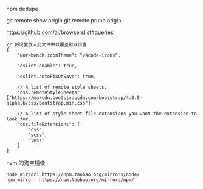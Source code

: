 npm dedupe

git remote show origin
git remote prune origin

https://github.com/ai/browserslist#queries

```
// 将设置放入此文件中以覆盖默认设置
{
    "workbench.iconTheme": "vscode-icons",

    "eslint.enable": true,

    "eslint.autoFixOnSave": true,

    // A list of remote style sheets.
    "css.remoteStyleSheets": ["https://maxcdn.bootstrapcdn.com/bootstrap/4.0.0-alpha.6/css/bootstrap.min.css"],

    // A list of style sheet file extensions you want the extension to look for.
    "css.fileExtensions": [
        "css",
        "scss",
        "less"
    ]
}
```

nvm 的淘宝镜像
```
node_mirror: https://npm.taobao.org/mirrors/node/
npm_mirror: https://npm.taobao.org/mirrors/npm/
```